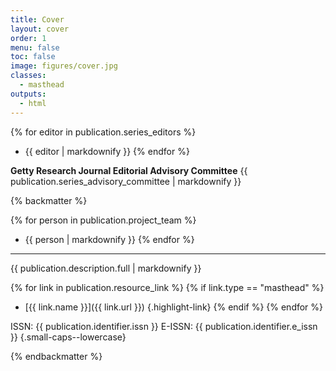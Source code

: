 ```yaml
---
title: Cover
layout: cover
order: 1
menu: false
toc: false
image: figures/cover.jpg
classes:
  - masthead
outputs:
  - html
---
```


<div class="masthead_info remove-paragraph-indent">

{% for editor in publication.series_editors %}
- {{ editor | markdownify }}
{% endfor %}

**Getty Research Journal Editorial Advisory Committee**
{{ publication.series_advisory_committee | markdownify }}

</div>

{% backmatter %}

{% for person in publication.project_team %}
- {{ person | markdownify }}
{% endfor %}

---

{{ publication.description.full | markdownify }}

{% for link in publication.resource_link %}
{% if link.type == "masthead" %}
- [{{ link.name }}]({{ link.url }}) {.highlight-link}
{% endif %}
{% endfor %}

ISSN: {{ publication.identifier.issn }} 
E-ISSN: {{ publication.identifier.e_issn }} {.small-caps--lowercase}

{% endbackmatter %}